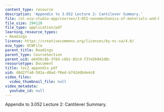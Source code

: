 ```yaml
---
content_type: resource
description: 'Appendix to 3.052 Lecture 2: Cantilever Summary.'
file: /ol-ocw-studio-app/courses/3-052-nanomechanics-of-materials-and-biomaterials-spring-2007/d8d2ffa0503ad0adf0edb741ddb4e4c8_lec2_appendix.pdf
file_size: 294120
file_type: application/pdf
learning_resource_types:
- Readings
license: https://creativecommons.org/licenses/by-nc-sa/4.0/
ocw_type: OCWFile
parent_title: Readings
parent_type: CourseSection
parent_uid: e6456c8b-3f6d-c6b1-82cd-f37e5b941d0c
resourcetype: Document
title: lec2_appendix.pdf
uid: d8d2ffa0-503a-d0ad-f0ed-b741ddb4e4c8
video_files:
  video_thumbnail_file: null
video_metadata:
  youtube_id: null
---
```

Appendix to 3.052 Lecture 2: Cantilever Summary.